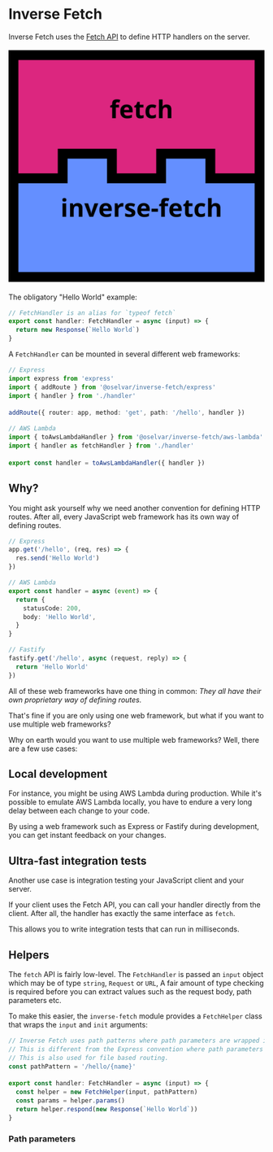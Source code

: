 # Inverse Fetch

Inverse Fetch uses the [Fetch API](https://developer.mozilla.org/en-US/docs/Web/API/Fetch_API) to define HTTP handlers on the server.

![inverse-fetch.svg](doc/inverse-fetch.svg)

The obligatory "Hello World" example:

```typescript
// FetchHandler is an alias for `typeof fetch`
export const handler: FetchHandler = async (input) => {
  return new Response(`Hello World`)
}
```

A `FetchHandler` can be mounted in several different web frameworks:

```typescript
// Express
import express from 'express'
import { addRoute } from '@oselvar/inverse-fetch/express'
import { handler } from './handler'

addRoute({ router: app, method: 'get', path: '/hello', handler })
```

```typescript
// AWS Lambda
import { toAwsLambdaHandler } from '@oselvar/inverse-fetch/aws-lambda'
import { handler as fetchHandler } from './handler'

export const handler = toAwsLambdaHandler({ handler })
```

## Why?

You might ask yourself why we need another convention for defining HTTP routes. After all, every JavaScript web framework has its own way of defining routes.

```typescript
// Express
app.get('/hello', (req, res) => {
  res.send('Hello World')
})
```

```typescript
// AWS Lambda
export const handler = async (event) => {
  return {
    statusCode: 200,
    body: 'Hello World',
  }
}
```

```typescript
// Fastify
fastify.get('/hello', async (request, reply) => {
  return 'Hello World'
})
```

All of these web frameworks have one thing in common: 
*They all have their own proprietary way of defining routes.*

That's fine if you are only using one web framework, but what if you want to use multiple web frameworks?

Why on earth would you want to use multiple web frameworks? Well, there are a few use cases:

## Local development

For instance, you might be using AWS Lambda during production. While it's possible to emulate AWS Lambda locally, you have to endure a very long delay between each change to your code. 

By using a web framework such as Express or Fastify during development, you can get instant feedback on your changes.

## Ultra-fast integration tests

Another use case is integration testing your JavaScript client and your server.

If your client uses the Fetch API, you can call your handler directly from the client. After all, the handler has exactly the same interface as `fetch`.

This allows you to write integration tests that can run in milliseconds.

## Helpers

The `fetch` API is fairly low-level. The `FetchHandler` is passed an `input` object which may be of type `string`, `Request` or `URL`,
A fair amount of type checking is required before you can extract values such as the request body, path parameters etc.

To make this easier, the `inverse-fetch` module provides a `FetchHelper` class that wraps the `input` and `init` arguments:

```typescript
// Inverse Fetch uses path patterns where path parameters are wrapped in curly braces.
// This is different from the Express convention where path parameters are prefixed with a colon.
// This is also used for file based routing.
const pathPattern = '/hello/{name}'

export const handler: FetchHandler = async (input) => {
  const helper = new FetchHelper(input, pathPattern)
  const params = helper.params()
  return helper.respond(new Response(`Hello World`))
}
```

### Path parameters

```typescript
```